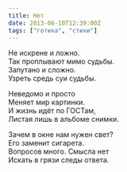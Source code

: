 ```yaml
---
title: Нет
date: 2013-06-10T12:39:00Z
tags: ["готика", "стихи"]
---
```


Не искрене и ложно.  
Так проплывают мимо судьбы.  
Запутано и сложно.  
Узреть средь суи судьбы.

Неведомо и просто  
Меняет мир картинки.  
И жизнь идёт по ГОСТам,  
Листая лишь в альбоме снимки.

Зачем в окне нам нужен свет?  
Его заменит сигарета.  
Вопросов много. Смысла нет  
Искать в грязи следы ответа.  
